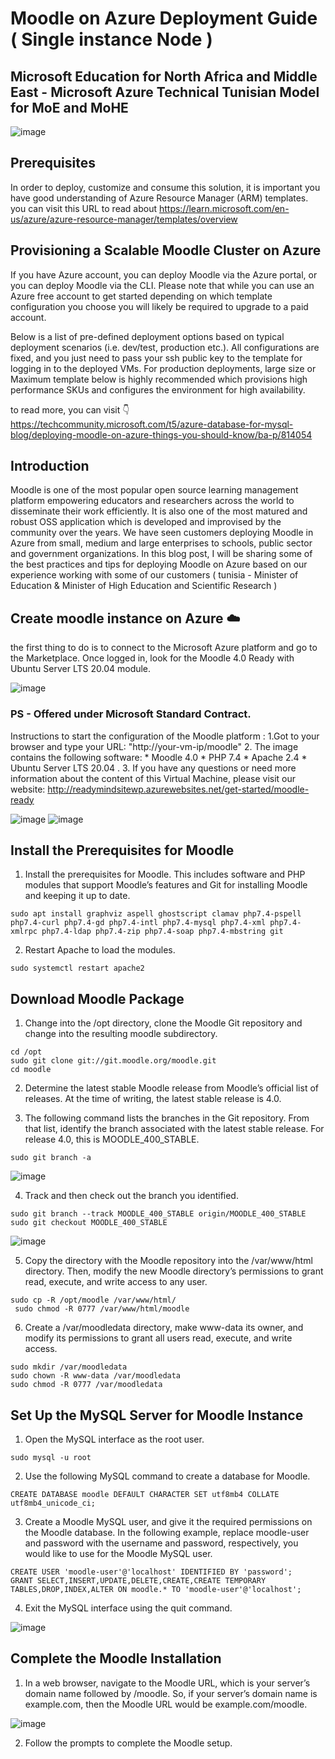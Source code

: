 # Moodle on Azure Deployment Guide ( Single instance Node ) 
## Microsoft Education for North Africa and Middle East - Microsoft Azure Technical Tunisian Model for MoE and MoHE

![image](https://user-images.githubusercontent.com/26825056/200283591-423619fe-2d49-42a1-b25e-b7a9429e4cde.png)

## Prerequisites

In order to deploy, customize and consume this solution, it is important you have good understanding of Azure Resource Manager (ARM) templates.
you can visit this URL to read about https://learn.microsoft.com/en-us/azure/azure-resource-manager/templates/overview

## Provisioning a Scalable Moodle Cluster on Azure 

If you have Azure account, you can deploy Moodle via the Azure portal, or you can deploy Moodle via the CLI. 
Please note that while you can use an Azure free account to get started depending on which template configuration you choose you will likely be required to upgrade to a paid account.

Below is a list of pre-defined deployment options based on typical deployment scenarios (i.e. dev/test, production etc.). All configurations are fixed, and you just need to pass your ssh public key to the template for logging in to the deployed VMs. For production deployments, large size or Maximum template below is highly recommended which provisions high performance SKUs and configures the environment for high availability.

to read more, you can visit 👇
https://techcommunity.microsoft.com/t5/azure-database-for-mysql-blog/deploying-moodle-on-azure-things-you-should-know/ba-p/814054

## Introduction 

Moodle is one of the most popular open source learning management platform empowering educators and researchers across the world to disseminate their work efficiently. It is also one of the most matured and robust OSS application which is developed and improvised by the community over the years. We have seen customers deploying Moodle in Azure from small, medium and large enterprises to schools, public sector and government organizations. 
In this blog post, I will be sharing some of the best practices and tips for deploying Moodle on Azure based on our experience working with some of our customers ( tunisia - Minister of Education &  Minister of High Education and Scientific Research ) 

## Create moodle instance on Azure ☁️

the first thing to do is to connect to the Microsoft Azure platform and go to the Marketplace. 
Once logged in, look for the Moodle 4.0 Ready with Ubuntu Server LTS 20.04 module.

![image](https://user-images.githubusercontent.com/26825056/200257894-ea153457-631a-4783-afea-b944cdffe3b1.png)

### PS - Offered under Microsoft Standard Contract.

Instructions to start the configuration of the Moodle platform : 
1.Got to your browser and type your URL: "http://your-vm-ip/moodle" 
2. The image contains the following software: * Moodle 4.0 * PHP 7.4 * Apache 2.4 * Ubuntu Server LTS 20.04 .
3. If you have any questions or need more information about the content of this Virtual Machine, please visit our website: http://readymindsitewp.azurewebsites.net/get-started/moodle-ready

![image](https://user-images.githubusercontent.com/26825056/200260974-f80e33f0-8e1b-4c00-ba43-cbb518ea863d.png)
![image](https://user-images.githubusercontent.com/26825056/200261796-70373319-370b-40eb-b31e-a48e993e4de3.png)

## Install the Prerequisites for Moodle 

1. Install the prerequisites for Moodle. This includes software and PHP modules that support Moodle’s features and Git for installing Moodle and keeping it up to date.

```
sudo apt install graphviz aspell ghostscript clamav php7.4-pspell php7.4-curl php7.4-gd php7.4-intl php7.4-mysql php7.4-xml php7.4-xmlrpc php7.4-ldap php7.4-zip php7.4-soap php7.4-mbstring git
```

2. Restart Apache to load the modules.

```
sudo systemctl restart apache2
```

## Download Moodle Package 

1. Change into the /opt directory, clone the Moodle Git repository and change into the resulting moodle subdirectory.

```
cd /opt
sudo git clone git://git.moodle.org/moodle.git
cd moodle
```

2. Determine the latest stable Moodle release from Moodle’s official list of releases. At the time of writing, the latest stable release is 4.0.

3. The following command lists the branches in the Git repository. From that list, identify the branch associated with the latest stable release. For release 4.0, this is MOODLE_400_STABLE.

```
sudo git branch -a
```

![image](https://user-images.githubusercontent.com/26825056/200318904-fed98e99-3835-42ab-b92f-16230e928046.png)


4. Track and then check out the branch you identified.

```
sudo git branch --track MOODLE_400_STABLE origin/MOODLE_400_STABLE
sudo git checkout MOODLE_400_STABLE
```

![image](https://user-images.githubusercontent.com/26825056/200319648-fb7f00c9-7a29-4635-bf13-7ac1d5eb4db9.png)

5. Copy the directory with the Moodle repository into the /var/www/html directory. Then, modify the new Moodle directory’s permissions to grant read, execute, and write access to any user.

```
sudo cp -R /opt/moodle /var/www/html/
 sudo chmod -R 0777 /var/www/html/moodle
```

6. Create a /var/moodledata directory, make www-data its owner, and modify its permissions to grant all users read, execute, and write access.

```
sudo mkdir /var/moodledata
sudo chown -R www-data /var/moodledata
sudo chmod -R 0777 /var/moodledata
 ```
 
 ## Set Up the MySQL Server for Moodle Instance 
 
 1. Open the MySQL interface as the root user.
 
 ```
 sudo mysql -u root
 ```
2. Use the following MySQL command to create a database for Moodle.

```
CREATE DATABASE moodle DEFAULT CHARACTER SET utf8mb4 COLLATE utf8mb4_unicode_ci;
```

3. Create a Moodle MySQL user, and give it the required permissions on the Moodle database. In the following example, replace moodle-user and password with the username and password, respectively, you would like to use for the Moodle MySQL user.

```
CREATE USER 'moodle-user'@'localhost' IDENTIFIED BY 'password';
GRANT SELECT,INSERT,UPDATE,DELETE,CREATE,CREATE TEMPORARY TABLES,DROP,INDEX,ALTER ON moodle.* TO 'moodle-user'@'localhost';
```

4. Exit the MySQL interface using the quit command.

![image](https://user-images.githubusercontent.com/26825056/200581928-42c5fe1d-1cd8-49d3-af33-b7c37e04f1f4.png)

## Complete the Moodle Installation 

1. In a web browser, navigate to the Moodle URL, which is your server’s domain name followed by /moodle. So, if your server’s domain name is example.com, then the Moodle URL would be example.com/moodle.

![image](https://user-images.githubusercontent.com/26825056/200582207-041c5edc-5c3f-4c8d-aca3-1a9fb8a4b475.png)

2. Follow the prompts to complete the Moodle setup.



